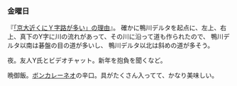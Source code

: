 ### 金曜日

『[「京大近くにＹ字路が多い」の理由](https://ameblo.jp/imai-hiroshi/entry-12883211555.html)』。
確かに鴨川デルタを起点に、左上、右上、真下のY字に川の流れがあって、その川に沿って道も作られたので、
鴨川デルタ以南は碁盤の目の道が多いし、
鴨川デルタ以北は斜めの道が多そう。

夜。友人Y氏とビデオチャット。新年を抱負を聞くなど。

晩御飯。[ボンカレーネオ](https://boncurry.jp/lineup/neo_original/)の辛口。具がたくさん入ってて、かなり美味しい。